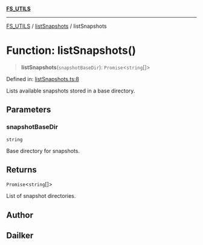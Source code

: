 [**FS_UTILS**](../../README.md)

***

[FS_UTILS](../../README.md) / [listSnapshots](../README.md) / listSnapshots

# Function: listSnapshots()

> **listSnapshots**(`snapshotBaseDir`): `Promise`\<`string`[]\>

Defined in: [listSnapshots.ts:8](https://github.com/dailker/everyutil/blob/26e2bb73429918cf0d08899e9efd90b82a42c92e/src/fs/listSnapshots.ts#L8)

Lists available snapshots stored in a base directory.

## Parameters

### snapshotBaseDir

`string`

Base directory for snapshots.

## Returns

`Promise`\<`string`[]\>

List of snapshot directories.

## Author

## Dailker
